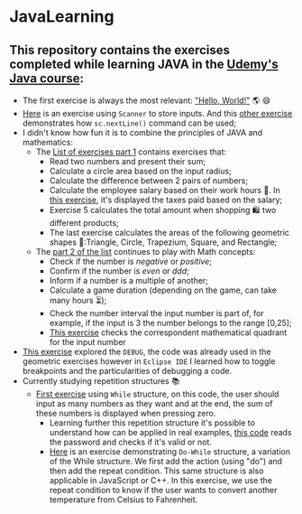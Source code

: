# JavaLearning
## This repository contains the exercises completed while learning JAVA in the [Udemy's Java course](https://www.udemy.com/course/java-curso-completo/): 
- The first exercise is always the most relevant: ["Hello, World!"](Exercises/Main0.java) :earth_americas:	:smile:
- [Here](Exercises/Main2.java) is an exercise using `Scanner` to store inputs. And this [other exercise](Exercises/Main5.java) demonstrates how `sc.nextLine()` command can be used;
- I didn't know how fun it is to combine the principles of JAVA and mathematics:
  - The [List of exercises part 1](Exercises/Main5.java) contains exercises that:
    - Read two numbers and present their sum;
    - Calculate a circle area based on the input radius;
    - Calculate the difference between 2 pairs of numbers;
    - Calculate the employee salary based on their work hours :money_with_wings:. In [this exercise](Exercises/Main8.java), it's displayed the taxes paid based on the salary;
    - Exercise 5 calculates the total amount when shopping :shopping: two different products;
    - The last exercise calculates the areas of the following geometric shapes :triangular_ruler::Triangle, Circle, Trapezium, Square, and Rectangle;
   + The [part 2 of the list](Exercises/Main6.java) continues to play with Math concepts:
      - Check if the number is _negative_ or _positive_;
      - Confirm if the number is _even_ or _ddd_;
      - Inform if a number is a multiple of another;
      - Calculate a game duration (depending on the game, can take many hours :hourglass_flowing_sand:);
      - Check the number interval the input number is part of, for example, if the input is 3 the number belongs to the range [0,25];
      - [This exercise](Exercises/Main7.java) checks the correspondent mathematical quadrant for the input number
- [This exercise](Exercises/Main9.java) explored the `DEBUG`, the code was already used in the geometric exercises however in `Eclipse IDE` I learned how to toggle breakpoints and the particularities of debugging a code.
- Currently studying repetition structures :books: 
  - [First exercise](Exercises/Main10.java) using `While` structure, on this code, the user should input as many numbers as they want and at the end, the sum of these numbers is displayed when pressing zero.
    - Learning further this repetition structure it's possible to understand how can be applied in real examples, [this code](Exercises/Main11.java) reads the password and checks if it's valid or not.
    - [Here](Exercises/Main15.java) is an exercise demonstrating `Do-While` structure, a variation of the While structure. We first add the action (using "do") and then add the repeat condition. This same structure is also applicable in JavaScript or C++. In this exercise, we use the repeat condition to know if the user wants to convert another temperature from Celsius to Fahrenheit. 
